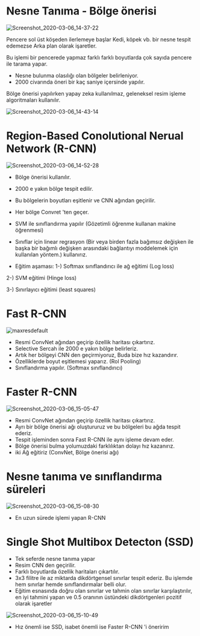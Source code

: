 # Nesne Tanıma - Bölge önerisi

![Screenshot_2020-03-06_14-37-22](https://user-images.githubusercontent.com/54184905/76167234-3fa47880-6176-11ea-8146-fbdbc7fc8b83.png)

Pencere sol üst köşeden ilerlemeye başlar Kedi, köpek vb. bir nesne tespit edemezse Arka plan olarak işaretler.

Bu işlemi bir pencerede yapmaz farklı farklı boyutlarda çok sayıda pencere ile tarama yapar.

* Nesne bulunma olasılığı olan bölgeler belirleniyor.
* 2000 civarında öneri bir kaç saniye içersinde yapılır.

Bölge önerisi yapılırken yapay zeka kullanılmaz, geleneksel resim işleme algoritmaları kullanılır.

![Screenshot_2020-03-06_14-43-14](https://user-images.githubusercontent.com/54184905/76167342-ee48b900-6176-11ea-9f99-904be5219146.png)


# Region-Based Conolutional Nerual Network (R-CNN)

![Screenshot_2020-03-06_14-52-28](https://user-images.githubusercontent.com/54184905/76167447-c9087a80-6177-11ea-9db7-9f7d64b63ad8.png)

* Bölge önerisi kullanılır.
* 2000 e yakın bölge tespit edilir.
* Bu bölgelerin boyutları eşitlenir ve CNN ağından geçirilir.
* Her bölge Convret 'ten geçer.
* SVM ile sınıflandırma yapılır (Gözetimli öğrenme kullanan makine öğrenmesi)
* Sınıflar için linear regrasyon (Bir veya birden fazla bağımsız değişken ile başka bir bağımlı değişken arasındaki bağlantıyı moddelemek için kullanılan yöntem.) kullanırız.

* Eğitim aşaması:
1-) Softmax sınıflandırıcı ile ağ eğitimi (Log loss)

2-) SVM eğitimi (Hinge loss)

3-) Sınırlayıcı eğitimi (least squares)


# Fast R-CNN

![maxresdefault](https://user-images.githubusercontent.com/54184905/76167657-5ef0d500-6179-11ea-898e-b07853fa47cd.jpg)

* Resmi ConvNet ağından geçirip özellik haritası çıkartırız.
* Selective Sercah ile 2000 e yakın bölge belirleriz.
* Artık her bölgeyi CNN den geçirmiyoruz, Buda bize hız kazandırır.
* Özelliklerde boyut eşitlemesi yaparız. (Rol Pooling)
* Sınıflandırma yapılır. (Softmax sınıflandırıcı)


# Faster R-CNN

![Screenshot_2020-03-06_15-05-47](https://user-images.githubusercontent.com/54184905/76167779-5947bf00-617a-11ea-8ce8-4d6e02877288.png)

* Resmi ConvNet ağından geçirip özellik haritası çıkartırız.
* Ayrı bir bölge önerisi ağı oluştururuz ve bu bölgeleri bu ağda tespit ederiz.
* Tespit işleminden sonra Fast R-CNN ile aynı işleme devam eder.
* Bölge önerisi bulma yolumuzdaki farklılıktan dolayı hız kazanırız.
* iki Ağ eğitiriz (ConvNet, Bölge önerisi ağı)

# Nesne tanıma ve sınıflandırma süreleri

![Screenshot_2020-03-06_15-08-30](https://user-images.githubusercontent.com/54184905/76167992-feaf6280-617b-11ea-91c5-8b733c9eee33.png)

* En uzun sürede işlemi yapan R-CNN


# Single Shot Multibox Detecton (SSD)

* Tek seferde nesne tanıma yapar
* Resim CNN den geçirilir.
* Farklı boyutlarda özellik haritaları çıkartılır.
* 3x3 filitre ile az miktarda dikdörtgensel sınırlar tespit ederiz. Bu işlemde hem sınırlar hemde sınıflandırmalar belli olur.
* Eğitim esnasında doğru olan sınırlar ve tahmin olan sınırlar karşılaştırılır, en iyi tahmini yapan ve 0.5 oranının üstündeki dikdörtgenleri pozitif olarak işaretler

![Screenshot_2020-03-06_15-10-49](https://user-images.githubusercontent.com/54184905/76167930-7a5cdf80-617b-11ea-8f8d-e5fb80b6c81a.png)

* Hız önemli ise SSD, isabet önemli ise Faster R-CNN 'i öneririm






